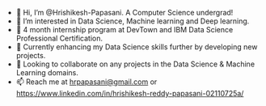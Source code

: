 - 👋 Hi, I’m @Hrishikesh-Papasani. A Computer Science undergrad!
- 👀 I’m interested in Data Science, Machine learning and Deep learning.
- 🏅 4 month internship program at DevTown and IBM Data Science Professional Certification.
- 🌱 Currently enhancing my Data Science skills further by developing new projects.
- 💞️ Looking to collaborate on any projects in the Data Science & Machine Learning domains.
- 📫 Reach me at hrpapasani@gmail.com or https://www.linkedin.com/in/hrishikesh-reddy-papasani-02110725a/

<!---
Hrishikesh-Papasani/Hrishikesh-Papasani is a ✨ special ✨ repository because its `README.md` (this file) appears on your GitHub profile.
You can click the Preview link to take a look at your changes.
--->
